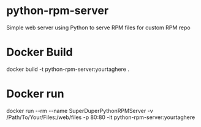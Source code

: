 # python-rpm-server
Simple web server using Python to serve RPM files for custom RPM repo

# Docker Build
docker build -t python-rpm-server:yourtaghere .

# Docker run
docker run --rm --name SuperDuperPythonRPMServer -v /Path/To/Your/Files:/web/files -p 80:80 -it python-rpm-server:yourtaghere
